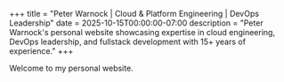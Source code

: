 +++
title = "Peter Warnock | Cloud & Platform Engineering | DevOps Leadership"
date = 2025-10-15T00:00:00-07:00
description = "Peter Warnock's personal website showcasing expertise in cloud engineering, DevOps leadership, and fullstack development with 15+ years of experience."
+++

Welcome to my personal website.